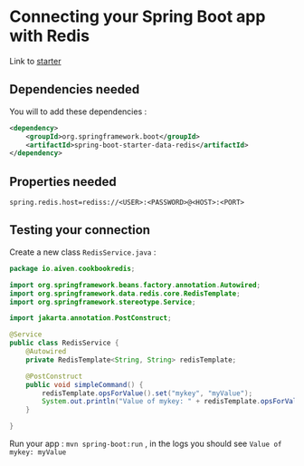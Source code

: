 # Connecting your Spring Boot app with Redis

Link to [starter](https://start.spring.io/#!type=maven-project&language=java&platformVersion=3.2.2&packaging=jar&jvmVersion=17&groupId=io.aiven&artifactId=cookbook-redis&name=cookbook-redis&description=Cookbook%20to%20connect%20Spring%20Boot%20to%20Redis&packageName=io.aiven.cookbook-redis&dependencies=data-redis)

## Dependencies needed 

You will to add these dependencies : 

```xml
<dependency>
	<groupId>org.springframework.boot</groupId>
	<artifactId>spring-boot-starter-data-redis</artifactId>
</dependency>
```

## Properties needed

```
spring.redis.host=rediss://<USER>:<PASSWORD>@<HOST>:<PORT>
```

## Testing your connection

Create a new class `RedisService.java` : 

```java
package io.aiven.cookbookredis;

import org.springframework.beans.factory.annotation.Autowired;
import org.springframework.data.redis.core.RedisTemplate;
import org.springframework.stereotype.Service;

import jakarta.annotation.PostConstruct;

@Service
public class RedisService {
    @Autowired
    private RedisTemplate<String, String> redisTemplate;

    @PostConstruct
    public void simpleCommand() {
        redisTemplate.opsForValue().set("mykey", "myValue");
        System.out.println("Value of mykey: " + redisTemplate.opsForValue().get("mykey"));
    }

}
```

Run your app : `mvn spring-boot:run` , in the logs you should see `Value of mykey: myValue`




